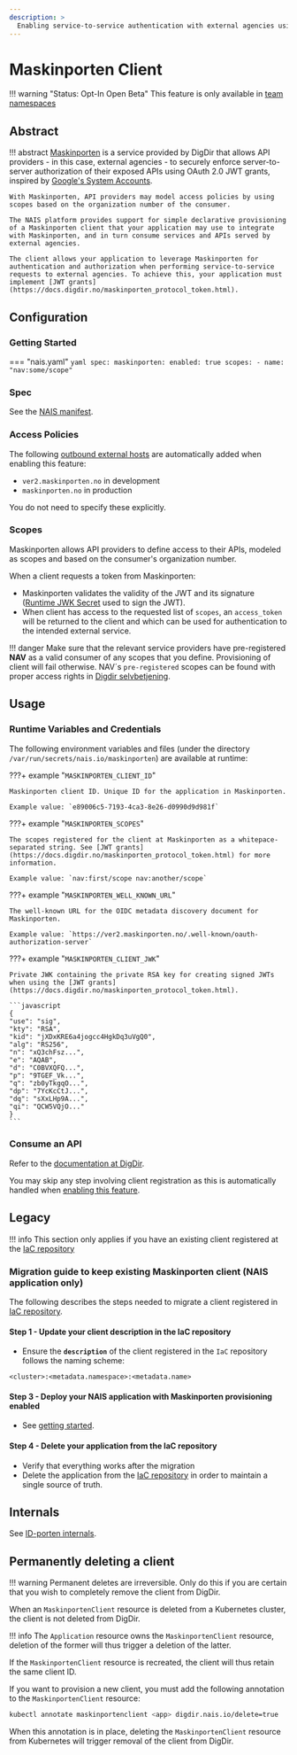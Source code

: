 ```yaml
---
description: >
  Enabling service-to-service authentication with external agencies using Maskinporten.
---
```


# Maskinporten Client

!!! warning "Status: Opt-In Open Beta"
    This feature is only available in [team namespaces](../../clusters/team-namespaces.md)

## Abstract

!!! abstract
    [Maskinporten](https://docs.digdir.no/maskinporten_auth_server-to-server-oauth2.html) is a service provided by DigDir that allows API providers - in this case, external agencies - to securely enforce server-to-server authorization of their exposed APIs using OAuth 2.0 JWT grants, inspired by [Google's System Accounts](https://developers.google.com/identity/protocols/oauth2/service-account).
 
    With Maskinporten, API providers may model access policies by using scopes based on the organization number of the consumer.

    The NAIS platform provides support for simple declarative provisioning of a Maskinporten client that your application may use to integrate with Maskinporten, and in turn consume services and APIs served by external agencies.

    The client allows your application to leverage Maskinporten for authentication and authorization when performing service-to-service requests to external agencies. To achieve this, your application must implement [JWT grants](https://docs.digdir.no/maskinporten_protocol_token.html).

## Configuration

### Getting Started

=== "nais.yaml"
    ```yaml
    spec:
      maskinporten:
        enabled: true
        scopes:
          - name: "nav:some/scope"
    ```

### Spec

See the [NAIS manifest](../../nais-application/nais.yaml/reference.md#specmaskinporten).

### Access Policies

The following [outbound external hosts](../../nais-application/access-policy.md#external-services) are automatically added when enabling this feature:

- `ver2.maskinporten.no` in development
- `maskinporten.no` in production

You do not need to specify these explicitly.

### Scopes

Maskinporten allows API providers to define access to their APIs, modeled as scopes and based on the consumer's organization number.

When a client requests a token from Maskinporten:

- Maskinporten validates the validity of the JWT and its signature ([Runtime JWK Secret](#runtime-variables-and-credentials) used to sign the JWT).
- When client has access to the requested list of `scopes`, an `access_token` will be returned to the client and which can be used for authentication to the intended external service.

!!! danger
    Make sure that the relevant service providers have pre-registered **NAV** as a valid consumer of any scopes that you define. Provisioning of client will fail otherwise.
    NAV´s `pre-registered` scopes can be found with proper access rights in [Digdir selvbetjening](https://selvbetjening-samarbeid-ver2.difi.no/auth/login).

## Usage

### Runtime Variables and Credentials

The following environment variables and files (under the directory `/var/run/secrets/nais.io/maskinporten`) are available at runtime:

???+ example "`MASKINPORTEN_CLIENT_ID`"

    Maskinporten client ID. Unique ID for the application in Maskinporten.

    Example value: `e89006c5-7193-4ca3-8e26-d0990d9d981f`

???+ example "`MASKINPORTEN_SCOPES`"

    The scopes registered for the client at Maskinporten as a whitepace-separated string. See [JWT grants](https://docs.digdir.no/maskinporten_protocol_token.html) for more information.

    Example value: `nav:first/scope nav:another/scope`

???+ example "`MASKINPORTEN_WELL_KNOWN_URL`"

    The well-known URL for the OIDC metadata discovery document for Maskinporten. 

    Example value: `https://ver2.maskinporten.no/.well-known/oauth-authorization-server`

???+ example "`MASKINPORTEN_CLIENT_JWK`"

    Private JWK containing the private RSA key for creating signed JWTs when using the [JWT grants](https://docs.digdir.no/maskinporten_protocol_token.html).

    ```javascript
    {
    "use": "sig",
    "kty": "RSA",
    "kid": "jXDxKRE6a4jogcc4HgkDq3uVgQ0",
    "alg": "RS256",
    "n": "xQ3chFsz...",
    "e": "AQAB",
    "d": "C0BVXQFQ...",
    "p": "9TGEF_Vk...",
    "q": "zb0yTkgqO...",
    "dp": "7YcKcCtJ...",
    "dq": "sXxLHp9A...",
    "qi": "QCW5VQjO..."
    }
    ```

### Consume an API

Refer to the [documentation at DigDir](https://docs.digdir.no/maskinporten_guide_apikonsument.html).

You may skip any step involving client registration as this is automatically handled when [enabling this feature](#getting-started).

## Legacy

!!! info
    This section only applies if you have an existing client registered at the [IaC repository](https://github.com/navikt/nav-maskinporten)  

### Migration guide to keep existing Maskinporten client (NAIS application only)

The following describes the steps needed to migrate a client registered in [IaC repository](https://github.com/navikt/nav-maskinporten).

#### Step 1 - Update your client description in the IaC repository

- Ensure the **`description`** of the client registered in the `IaC` repository follows the naming scheme:

```text
<cluster>:<metadata.namespace>:<metadata.name>
```

#### Step 3 - Deploy your NAIS application with Maskinporten provisioning enabled

- See [getting started](#getting-started).

#### Step 4 - Delete your application from the IaC repository

- Verify that everything works after the migration
- Delete the application from the [IaC repository](https://github.com/navikt/nav-maskinporten) in order to maintain a single source of truth.

## Internals

See [ID-porten internals](idporten.md#internals).

## Permanently deleting a client

!!! warning
    Permanent deletes are irreversible. Only do this if you are certain that you wish to completely remove the client from DigDir.

When an `MaskinportenClient` resource is deleted from a Kubernetes cluster, the client is not deleted from DigDir.

!!! info
    The `Application` resource owns the `MaskinportenClient` resource, deletion of the former will thus trigger a deletion of the latter.

If the `MaskinportenClient` resource is recreated, the client will thus retain the same client ID.

If you want to provision a new client, you must add the following annotation to the `MaskinportenClient` resource:

```bash
kubectl annotate maskinportenclient <app> digdir.nais.io/delete=true
```

When this annotation is in place, deleting the `MaskinportenClient` resource from Kubernetes will trigger removal of the client from DigDir.
